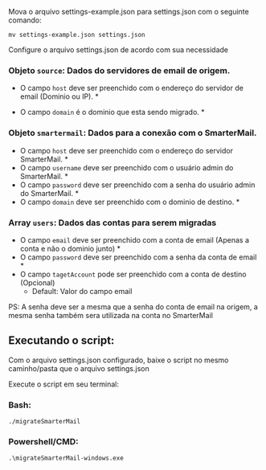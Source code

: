 

Mova o arquivo settings-example.json para settings.json com o seguinte comando:

``
  mv settings-example.json settings.json
``

Configure o arquivo settings.json de acordo com sua necessidade

### Objeto `source`:  Dados do servidores de email de origem. 

 - O campo `host` deve ser preenchido com o endereço do servidor de email (Dominio ou IP). *

 - O campo `domain` é o dominio que esta sendo migrado.  *

### Objeto `smartermail`: Dados para a conexão com o SmarterMail.
 - O campo `host` deve ser preenchido com o endereço do servidor SmarterMail. *
 - O campo `username` deve ser preenchido com o usuário admin do SmarterMail. *
 - O campo `password` deve ser preenchido com a senha do usuário admin do  SmarterMail. *
 - O campo `domain` deve ser preenchido com o dominio de destino. *


### Array `users`: Dados das contas para serem migradas
 - O campo `email` deve ser preenchido com a conta de email (Apenas a conta e não o dominio junto) *
 - O campo `password` deve ser preenchido com a senha da conta de email *
 - O campo `tagetAccount` pode ser preenchido com a conta de destino (Opcional)
    - Default: Valor do campo email

PS: A senha deve ser a mesma que a senha do conta de email na origem, a mesma senha também sera utilizada na conta no SmarterMail

## Executando o script:

Com o arquivo settings.json configurado, baixe o script no mesmo caminho/pasta que o arquivo settings.json

Execute o script em seu terminal:

### Bash:
`./migrateSmarterMail` 

### Powershell/CMD:
`.\migrateSmarterMail-windows.exe`







